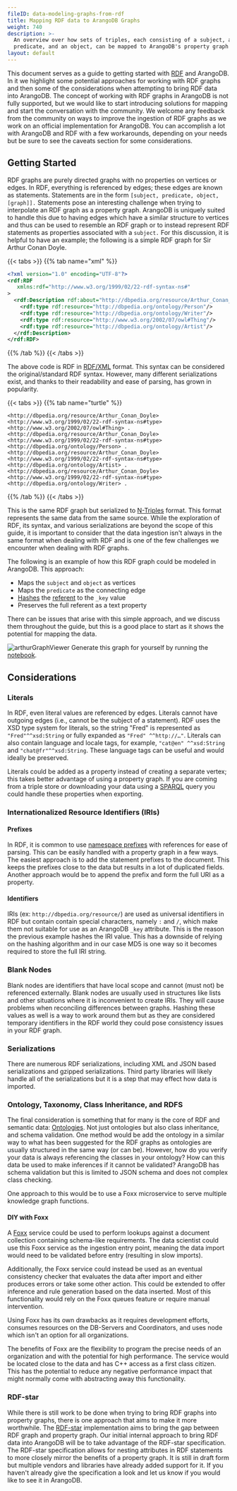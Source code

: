 ```yaml
---
fileID: data-modeling-graphs-from-rdf
title: Mapping RDF data to ArangoDB Graphs
weight: 740
description: >-
  An overview over how sets of triples, each consisting of a subject, a
  predicate, and an object, can be mapped to ArangoDB's property graph model
layout: default
---
```

This document serves as a guide to getting started with 
[RDF](https://www.w3.org/TR/rdf11-concepts/) and ArangoDB. In it 
we highlight some potential approaches for working with RDF graphs and then some 
of the considerations when attempting to bring RDF data into ArangoDB. The 
concept of working with RDF graphs in ArangoDB is not fully supported, but we 
would like to start introducing solutions for mapping and start the conversation 
with the community. We welcome any feedback from the community on ways to
improve the ingestion of RDF graphs as we work on an official implementation for
ArangoDB. You can accomplish a lot with ArangoDB and RDF with a few workarounds,
depending on your needs but be sure to see the caveats section for some
considerations.

## Getting Started

RDF graphs are purely directed graphs with no properties on vertices or edges. In
RDF, everything is referenced by edges; these edges are known as statements.
Statements are in the form `[subject, predicate, object, [graph]].` Statements pose 
an interesting challenge when trying to interpolate an RDF graph as a property 
graph. ArangoDB is uniquely suited to handle this due to having edges which 
have a similar structure to vertices and thus can be used to resemble an 
RDF graph or to instead represent RDF statements as properties associated 
with a `subject.` For this discussion, it is helpful to have an example; the
following is a simple RDF graph for Sir Arthur Conan Doyle.

{{< tabs >}}
{{% tab name="xml" %}}
```xml
<?xml version="1.0" encoding="UTF-8"?>
<rdf:RDF
   xmlns:rdf="http://www.w3.org/1999/02/22-rdf-syntax-ns#"
>
  <rdf:Description rdf:about="http://dbpedia.org/resource/Arthur_Conan_Doyle">
    <rdf:type rdf:resource="http://dbpedia.org/ontology/Person"/>
    <rdf:type rdf:resource="http://dbpedia.org/ontology/Writer"/>
    <rdf:type rdf:resource="http://www.w3.org/2002/07/owl#Thing"/>
    <rdf:type rdf:resource="http://dbpedia.org/ontology/Artist"/>
  </rdf:Description>
</rdf:RDF>
```
{{% /tab %}}
{{< /tabs >}}

The above code is RDF in
[RDF/XML](https://www.w3.org/TR/rdf-syntax-grammar/) format.
This syntax can be considered the original/standard RDF syntax. However, many
different serializations exist, and thanks to their readability and ease of
parsing, has grown in popularity. 

{{< tabs >}}
{{% tab name="turtle" %}}
```turtle
<http://dbpedia.org/resource/Arthur_Conan_Doyle> <http://www.w3.org/1999/02/22-rdf-syntax-ns#type> <http://www.w3.org/2002/07/owl#Thing> .
<http://dbpedia.org/resource/Arthur_Conan_Doyle> <http://www.w3.org/1999/02/22-rdf-syntax-ns#type> <http://dbpedia.org/ontology/Person> .
<http://dbpedia.org/resource/Arthur_Conan_Doyle> <http://www.w3.org/1999/02/22-rdf-syntax-ns#type> <http://dbpedia.org/ontology/Artist> .
<http://dbpedia.org/resource/Arthur_Conan_Doyle> <http://www.w3.org/1999/02/22-rdf-syntax-ns#type> <http://dbpedia.org/ontology/Writer> .
```
{{% /tab %}}
{{< /tabs >}}

This is the same RDF graph but serialized to
[N-Triples](https://www.w3.org/TR/n-triples/) format. This
format represents the same data from the same source. While the exploration of
RDF, its syntax, and various serializations are beyond the scope of this guide,
it is important to consider that the data ingestion isn't always in the same
format when dealing with RDF and is one of the few challenges we encounter when
dealing with RDF graphs.

The following is an example of how this RDF graph could be modeled in ArangoDB.
This approach: 
* Maps the `subject` and `object` as vertices
* Maps the `predicate` as the connecting edge
* [Hashes](../aql/functions/functions-miscellaneous#hash-functions) the [referent](https://www.w3.org/TR/rdf11-concepts/#referents) to the `_key` value
* Preserves the full referent as a text property 

There can be issues that arise with this simple approach, and we discuss them throughout the guide, but this is a good place to start as it shows the 
potential for mapping the data. 

![arthurGraphViewer](/images/arthurGraphViewer.png)
 Generate this graph for yourself by running the [notebook](https://colab.research.google.com/github/arangodb/interactive_tutorials/blob/master/notebooks/RDF_Import_Example.ipynb).

## Considerations

### Literals

In RDF, even literal values are referenced by edges. Literals cannot have
outgoing edges (i.e., cannot be the subject of a statement). RDF uses the XSD
type system for literals, so the string "Fred" is represented as `"Fred"^^xsd:String` 
or fully expanded as `"Fred" ^^http://…"`. Literals can also contain language 
and locale tags, for example, `"cat@en" ^^xsd:String` and `"chat@fr"^^xsd:String`. 
These language tags can be useful and would ideally be preserved. 

Literals could be added as a property instead of creating a separate vertex; this 
takes better advantage of using a property graph. If you are coming from a triple 
store or downloading your data using a [SPARQL](https://www.w3.org/TR/rdf-sparql-query/) 
query you could handle these properties when 
exporting. 

### Internationalized Resource Identifiers (IRIs)

#### Prefixes

In RDF, it is common to use [namespace prefixes](https://www.w3.org/TR/rdf-concepts/#section-URIspaces) 
with references for ease of parsing. This 
can be easily handled with a property graph in a few ways. The easiest approach 
is to add the statement prefixes to the document. This keeps the prefixes close 
to the data but results in a lot of duplicated fields. Another approach would be 
to append the prefix and form the full URI as a property.

#### Identifiers

IRIs (ex: `http://dbpedia.org/resource/`) are used as universal identifiers in 
RDF but contain contain special characters, namely `:` and `/`, which make them not 
suitable for use as an ArangoDB `_key` attribute.  This is the reason the previous 
example hashes the IRI value. This has a downside of relying on the hashing 
algorithm and in our case MD5 is one way so it becomes required to store the full 
IRI string.

### Blank Nodes

Blank nodes are identifiers that have local scope and cannot (must not) be
referenced externally. Blank nodes are usually used in structures like lists and 
other situations where it is inconvenient to create IRIs. They will cause problems
when reconciling differences between graphs. Hashing these values as well is a way 
to work around them but as they are considered temporary identifiers in the RDF 
world they could pose consistency issues in your RDF graph.

### Serializations

There are numerous RDF serializations, including XML and JSON based
serializations and gzipped serializations. Third party libraries will likely handle 
all of the serializations but it is a step that may effect how data is imported. 

### Ontology, Taxonomy, Class Inheritance, and RDFS

The final consideration is something that for many is the core of RDF and 
semantic data: [Ontologies](https://www.w3.org/standards/semanticweb/ontology).
Not just ontologies but also class inheritance, and schema validation. One method 
would be add the ontology in a similar way to what has been suggested for the 
RDF graphs as ontologies are usually structured in the same way (or can be). 
However, how do you verify your data is always referencing the classes in your 
ontology? How can this data be used to make inferences if it cannot be validated?
ArangoDB has schema validation but this is limited to JSON schema and does not 
complex class checking. 

One approach to this would be to use a Foxx microservice to serve multiple 
knowledge graph functions.

#### DIY with Foxx

A [Foxx](../foxx-microservices/) 
service could be used to perform lookups against a document collection
containing schema-like requirements. The data scientist could use this Foxx
service as the ingestion entry point, meaning the data import would need to be
validated before entry (resulting in slow imports). 

Additionally, the Foxx service could instead be used as an eventual consistency
checker that evaluates the data after import and either produces errors or take
some other action. This could be extended to offer inference and rule generation
based on the data inserted. Most of this functionality would rely on the Foxx
queues feature or require manual intervention. 

Using Foxx has its own drawbacks as it requires development efforts, consumes
resources on the DB-Servers and Coordinators, and uses node which isn't an
option for all organizations. 

The benefits of Foxx are the flexibility to program the precise needs of an
organization and with the potential for high performance. The service would be
located close to the data and has C++ access as a first class citizen. This has
the potential to reduce any negative performance impact that might normally come
with abstracting away this functionality.

### RDF-star

While there is still work to be done when trying to bring RDF graphs into property 
graphs, there is one approach that aims to make it more worthwhile. The 
[RDF-star](https://w3c.github.io/rdf-star/) implementation aims 
to bring the gap between RDF graph and property graph. Our initial internal approach
to bring RDF data into ArangoDB will be to take advantage of the RDF-star 
specification. The RDF-star specification allows for nesting attributes in RDF
statements to more closely mirror the benefits of a property graph. It is still
in draft form but multiple vendors and libraries have already added support for it.
If you haven't already give the specification a look and let us know if you would 
like to see it in ArangoDB.

